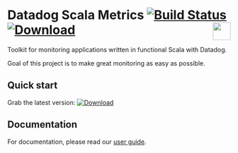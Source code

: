 # Datadog Scala Metrics [![Build Status](https://travis-ci.org/avast/datadog-scala-metrics.svg?branch=master)](https://travis-ci.org/avast/datadog-scala-metrics) [![Download](https://api.bintray.com/packages/avast/maven/datadog-scala-metrics/images/download.svg)](https://bintray.com/avast/maven/datadog-scala-metrics/_latestVersion) <img height="40" src="https://typelevel.org/cats/img/cats-badge-tiny.png" align="right"/>


Toolkit for monitoring applications written in functional Scala with Datadog.

Goal of this project is to make great monitoring as easy as possible. 

## Quick start

Grab the latest version: [ ![Download](https://api.bintray.com/packages/avast/maven/datadog-scala-metrics/images/download.svg) ](https://bintray.com/avast/maven/datadog-scala-metrics/_latestVersion)

## Documentation
For documentation, please read our [user guide](./docs/userguide.md).
